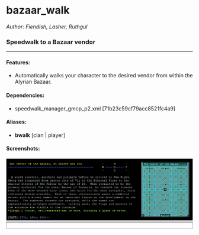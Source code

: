 # bazaar_walk

*Author: Fiendish, Lasher, Ruthgul*<br />

### Speedwalk to a Bazaar vendor
---
#### Features:
* Automatically walks your character to the desired vendor from within the Alyrian Bazaar.

#### Dependencies:
* speedwalk_manager_gmcp_p2.xml [71b23c59cf79acc8521fc4a9]

#### Aliases:
* **bwalk** [clan | player]

#### Screenshots:

![screenshot-captures](assets/images/bazaar_walk_1.gif)
